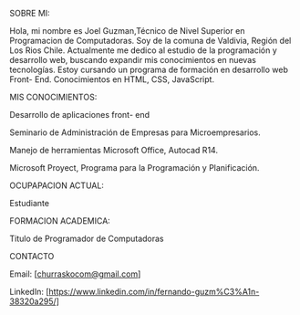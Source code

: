 SOBRE MI:


Hola, mi nombre es Joel Guzman,Técnico de Nivel Superior en Programacion de Computadoras. Soy de la comuna de Valdivia, Región del Los Rios Chile. Actualmente me dedico al estudio de la programación y desarrollo web, buscando expandir mis conocimientos en nuevas tecnologías. Estoy cursando un programa de formación en desarrollo web Front- End. Conocimientos en HTML, CSS, JavaScript.


MIS CONOCIMIENTOS:

Desarrollo de aplicaciones front- end

Seminario de Administración de Empresas  para Microempresarios.

Manejo de herramientas Microsoft Office, Autocad R14.

Microsoft Proyect, Programa para la Programación y Planificación. 


OCUPAPACION ACTUAL:

Estudiante

FORMACION ACADEMICA:

Titulo de Programador de Computadoras

CONTACTO

Email: [churraskocom@gmail.com]

LinkedIn: [https://www.linkedin.com/in/fernando-guzm%C3%A1n-38320a295/]

